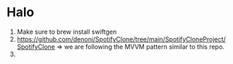 # Halo

1. Make sure to brew install swiftgen
2. https://github.com/denoni/SpotifyClone/tree/main/SpotifyCloneProject/SpotifyClone => we are following the MVVM pattern similar to this repo. 
3. 